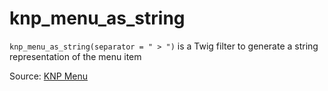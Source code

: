 # knp_menu_as_string

`knp_menu_as_string(separator = " > ")` is a Twig filter to generate a string representation of the menu item


Source: [KNP Menu](https://github.com/KnpLabs/KnpMenu/blob/master/doc/02-Twig-Integration.md#menu-extension)
